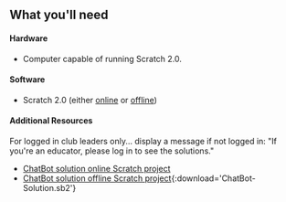 ## What you'll need

#### Hardware

+ Computer capable of running Scratch 2.0.

#### Software

+ Scratch 2.0 (either [online](https://scratch.mit.edu/projects/editor/) or [offline](https://scratch.mit.edu/scratch2download/))

#### Additional Resources

For logged in club leaders only... display a message if not logged in:
    "If you're an educator, please log in to see the solutions."

+ [ChatBot solution online Scratch project](http://scratch.mit.edu/projects/26762091/#editor)
+ [ChatBot solution offline Scratch project](resources/ChatBot-Solution.sb2){:download='ChatBot-Solution.sb2'}
